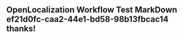 <properties
ms.topic="hero-topic"
ms.test1="hero-topic"
ms.test2="test"/>

## OpenLocalization Workflow Test MarkDown ef21d0fc-caa2-44e1-bd58-98b13fbcac14 thanks!
